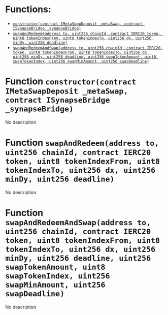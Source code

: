 


# Functions:
- [`constructor(contract IMetaSwapDeposit _metaSwap, contract ISynapseBridge _synapseBridge)`](#NerveMetaBridgeZap-constructor-contract-IMetaSwapDeposit-contract-ISynapseBridge-)
- [`swapAndRedeem(address to, uint256 chainId, contract IERC20 token, uint8 tokenIndexFrom, uint8 tokenIndexTo, uint256 dx, uint256 minDy, uint256 deadline)`](#NerveMetaBridgeZap-swapAndRedeem-address-uint256-contract-IERC20-uint8-uint8-uint256-uint256-uint256-)
- [`swapAndRedeemAndSwap(address to, uint256 chainId, contract IERC20 token, uint8 tokenIndexFrom, uint8 tokenIndexTo, uint256 dx, uint256 minDy, uint256 deadline, uint256 swapTokenAmount, uint8 swapTokenIndex, uint256 swapMinAmount, uint256 swapDeadline)`](#NerveMetaBridgeZap-swapAndRedeemAndSwap-address-uint256-contract-IERC20-uint8-uint8-uint256-uint256-uint256-uint256-uint8-uint256-uint256-)


# <a id="NerveMetaBridgeZap-constructor-contract-IMetaSwapDeposit-contract-ISynapseBridge-"></a> Function `constructor(contract IMetaSwapDeposit _metaSwap, contract ISynapseBridge _synapseBridge)`
No description
# <a id="NerveMetaBridgeZap-swapAndRedeem-address-uint256-contract-IERC20-uint8-uint8-uint256-uint256-uint256-"></a> Function `swapAndRedeem(address to, uint256 chainId, contract IERC20 token, uint8 tokenIndexFrom, uint8 tokenIndexTo, uint256 dx, uint256 minDy, uint256 deadline)`
No description
# <a id="NerveMetaBridgeZap-swapAndRedeemAndSwap-address-uint256-contract-IERC20-uint8-uint8-uint256-uint256-uint256-uint256-uint8-uint256-uint256-"></a> Function `swapAndRedeemAndSwap(address to, uint256 chainId, contract IERC20 token, uint8 tokenIndexFrom, uint8 tokenIndexTo, uint256 dx, uint256 minDy, uint256 deadline, uint256 swapTokenAmount, uint8 swapTokenIndex, uint256 swapMinAmount, uint256 swapDeadline)`
No description

